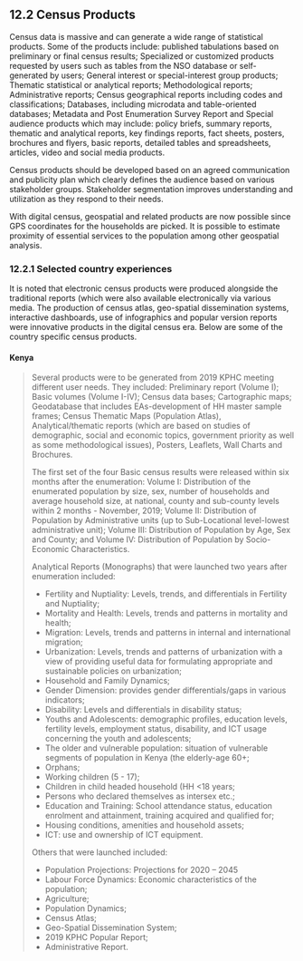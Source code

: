 ## 12.2 Census Products
Census data is massive and can generate a wide range of statistical products. Some of the products include: published tabulations based on preliminary or final census results; Specialized or customized products requested by users such as tables from the NSO database or self-generated by users; General interest or special-interest group products; Thematic statistical or analytical reports; Methodological reports; Administrative reports; Census geographical reports including codes and classifications; Databases, including microdata and table-oriented databases; Metadata and Post Enumeration Survey Report and Special audience products which may include:  policy briefs, summary reports, thematic and analytical reports, key findings reports, fact sheets, posters, brochures and flyers, basic reports, detailed tables and spreadsheets, articles, video and social media products. 

Census products should be developed based on an agreed communication and publicity plan which clearly defines the audience based on various stakeholder groups. Stakeholder segmentation improves understanding and utilization as they respond to their needs.

With digital census, geospatial and related products are now possible since GPS coordinates for the households are picked. It is possible to estimate proximity of essential services to the population among other geospatial analysis. 

### 12.2.1 Selected country experiences
It is noted that electronic census products were produced alongside the traditional reports (which were also available electronically via various media. The production of census atlas, geo-spatial dissemination systems, interactive dashboards, use of infographics and popular version reports were innovative products in the digital census era. Below are some of the country specific census products.

#### Kenya
> Several products were to be generated from 2019 KPHC meeting different user needs. They included: Preliminary report (Volume I); Basic volumes (Volume I-IV); Census data bases; Cartographic maps; Geodatabase that includes EAs-development of HH master sample frames; Census Thematic Maps (Population Atlas), Analytical/thematic reports (which are based on studies of demographic, social and economic topics, government priority as well as some methodological issues), Posters, Leaflets, Wall Charts and Brochures.
>
>The first set of the four Basic census results were released within six months after the enumeration: Volume I: Distribution of the enumerated population by size, sex, number of households and average household size, at national, county and sub-county levels within 2 months - November, 2019; Volume II: Distribution of Population by Administrative units (up to Sub-Locational level-lowest administrative unit);  Volume III: Distribution of Population by Age, Sex and County; and Volume IV: Distribution of Population by Socio-Economic Characteristics. 
>
>Analytical Reports (Monographs) that were launched two years after enumeration included:
>- Fertility and Nuptiality: Levels, trends, and differentials in Fertility and Nuptiality;
>- Mortality and Health: Levels, trends and patterns in mortality and health;
>- Migration: Levels, trends and patterns in internal and international migration;
>- Urbanization: Levels, trends and patterns of urbanization with a view of providing useful data for formulating appropriate and sustainable policies on urbanization;
>- Household and Family Dynamics;
>- Gender Dimension: provides gender differentials/gaps in various indicators;
>- Disability: Levels and differentials in disability status;
>- Youths and Adolescents: demographic profiles, education levels, fertility levels, employment status, disability, and ICT usage concerning the youth and adolescents;
>- The older and vulnerable population: situation of vulnerable segments of population in Kenya (the elderly-age 60+;
>- Orphans;
>- Working children (5 - 17);
>- Children in child headed household (HH <18 years;
>- Persons who declared themselves as intersex etc.;
>- Education and Training: School attendance status, education enrolment and attainment, training acquired and qualified for;
>- Housing conditions, amenities and household assets;
>- ICT: use and ownership of  ICT equipment.
>
>Others that were launched included: 
>- Population Projections: Projections for 2020 – 2045
>- Labour Force Dynamics: Economic characteristics of the population;
>- Agriculture;
>- Population Dynamics;
>- Census Atlas;
>- Geo-Spatial Dissemination System;
>- 2019 KPHC Popular Report;
>- Administrative Report.


